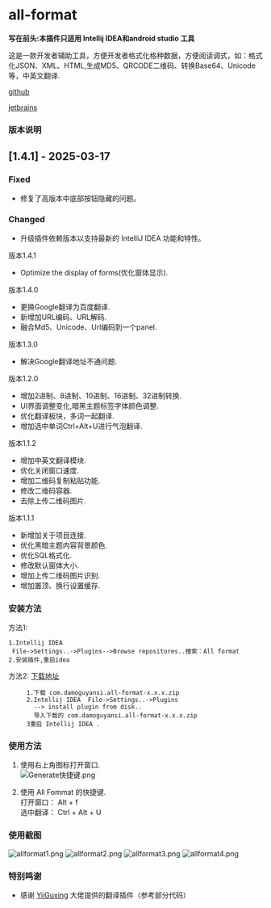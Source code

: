 # all-format

**写在前头:本插件只适用 Intellij IDEA和android studio  工具**  


这是一款开发者辅助工具，方便开发者格式化格种数据，方便阅读调式，如：格式化JSON、XML、HTML,生成MD5、QRCODE二维码、转换Base64、Unicode等，中英文翻译.

  [github](https://github.com/damoguyansi/all-format)
  
  [jetbrains](https://plugins.jetbrains.com/plugin/10962-all-format)
  

### 版本说明
<!-- Plugin description -->
## [1.4.1] - 2025-03-17
### Fixed
- 修复了高版本中底部按钮隐藏的问题。

### Changed
- 升级插件依赖版本以支持最新的 IntelliJ IDEA 功能和特性。
<!-- Plugin description end -->
版本1.4.1
>
* Optimize the display of forms(优化窗体显示).

版本1.4.0
>
* 更换Google翻译为百度翻译.
* 新增加URL编码、URL解码.
* 融合Md5、Unicode、Url编码到一个panel.

版本1.3.0
>
* 解决Google翻译地址不通问题.

版本1.2.0
>
* 增加2进制、8进制、10进制、16进制、32进制转换.
* UI界面调整变化,暗黑主题标签字体颜色调整.
* 优化翻译板块，多词一起翻译.
* 增加选中单词Ctrl+Alt+U进行气泡翻译.

版本1.1.2
>
* 增加中英文翻译模块.
* 优化关闭窗口速度.
* 增加二维码复制粘贴功能.
* 修改二维码容器.
* 去除上传二维码图片.

版本1.1.1
> 
* 新增加关于项目连接.
* 优化黑暗主题内容背景颜色.
* 优化SQL格式化.
* 修改默认窗体大小.
* 增加上传二维码图片识别.
* 增加置顶、换行设置缓存.


### 安装方法   
方法1:
~~~
1.Intellij IDEA 
 File->Settings..->Plugins-->Browse repositores..搜索：All format
2.安装插件,重启idea
~~~

方法2: [下载地址](https://plugins.jetbrains.com/plugin/10962-all-format/versions)
~~~
     1.下载 com.damoguyansi.all-format-x.x.x.zip 
     2.Intellij IDEA  File->Settings..->Plugins
       --> install plugin from disk..
       导入下载的 com.damoguyansi.all-format-x.x.x.zip
     3重启 Intellij IDEA .
~~~

### 使用方法
1. 使用右上角图标打开窗口.  
![Generate快捷键.png](https://plugins.jetbrains.com/files/10962/screenshot_23730.png)
 
2. 使用 All Fommat 的快捷键.  
打开窗口： Alt + f  
选中翻译： Ctrl + Alt + U


### 使用截图
![allformat1.png](https://plugins.jetbrains.com/files/10962/screenshot_d47f335d-3139-40b7-89d1-d53bedc87dc3)
![allformat2.png](https://plugins.jetbrains.com/files/10962/screenshot_e095ad5b-6b14-4d14-9f82-2c8e628af585)
![allformat3.png](https://plugins.jetbrains.com/files/10962/screenshot_ec49ac84-4232-4949-86df-c55ee8da8af2)
![allformat4.png](https://plugins.jetbrains.com/files/10962/screenshot_6aad5ec6-66bf-496b-9aac-841bc2e239fd)

### 特别鸣谢
- 感谢 [YiiGuxing](https://github.com/YiiGuxing/TranslationPlugin) 大佬提供的翻译插件（参考部分代码）

